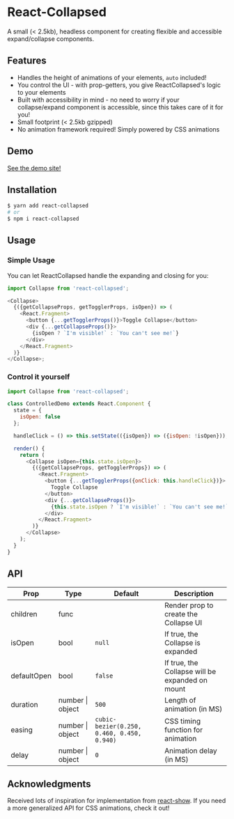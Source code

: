 # React-Collapsed

A small (< 2.5kb), headless component for creating flexible and accessible expand/collapse components.

## Features

- Handles the height of animations of your elements, `auto` included!
- You control the UI - with prop-getters, you give ReactCollapsed's logic to your elements
- Built with accessibility in mind - no need to worry if your collapse/expand component is accessible, since this takes care of it for you!
- Small footprint (< 2.5kb gzipped)
- No animation framework required! Simply powered by CSS animations

## Demo

[See the demo site!](https://react-collapsed.netlify.com/)

## Installation

```bash
$ yarn add react-collapsed
# or
$ npm i react-collapsed
```

## Usage

### Simple Usage

You can let ReactCollapsed handle the expanding and closing for you:

```js
import Collapse from 'react-collapsed';

<Collapse>
  {({getCollapseProps, getTogglerProps, isOpen}) => (
    <React.Fragment>
      <button {...getTogglerProps()}>Toggle Collapse</button>
      <div {...getCollapseProps()}>
        {isOpen ? `I'm visible!` : `You can't see me!`}
      </div>
    </React.Fragment>
  )}
</Collapse>;
```

### Control it yourself

```js
import Collapse from 'react-collapsed';

class ControlledDemo extends React.Component {
  state = {
    isOpen: false
  };

  handleClick = () => this.setState(({isOpen}) => ({isOpen: !isOpen}));

  render() {
    return (
      <Collapse isOpen={this.state.isOpen}>
        {({getCollapseProps, getTogglerProps}) => (
          <React.Fragment>
            <button {...getTogglerProps({onClick: this.handleClick})}>
              Toggle Collapse
            </button>
            <div {...getCollapseProps()}>
              {this.state.isOpen ? `I'm visible!` : `You can't see me!`}
            </div>
          </React.Fragment>
        )}
      </Collapse>
    );
  }
}
```

## API

| Prop        | Type             | Default                                    | Description                                     |
| ----------- | ---------------- | ------------------------------------------ | ----------------------------------------------- |
| children    | func             |                                            | Render prop to create the Collapse UI           |
| isOpen      | bool             | `null`                                     | If true, the Collapse is expanded               |
| defaultOpen | bool             | `false`                                    | If true, the Collapse will be expanded on mount |
| duration    | number \| object | `500`                                      | Length of animation (in MS)                     |
| easing      | number \| object | `cubic-bezier(0.250, 0.460, 0.450, 0.940)` | CSS timing function for animation               |
| delay       | number \| object | `0`                                        | Animation delay (in MS)                         |

## Acknowledgments

Received lots of inspiration for implementation from [react-show](https://github.com/react-tools/react-show). If you need a more generalized API for CSS animations, check it out!
